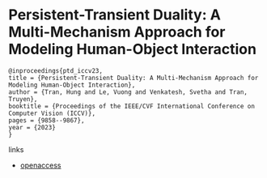 # Persistent-Transient Duality: A Multi-Mechanism Approach for Modeling Human-Object Interaction

```
@inproceedings{ptd_iccv23,
title = {Persistent-Transient Duality: A Multi-Mechanism Approach for Modeling Human-Object Interaction},
author = {Tran, Hung and Le, Vuong and Venkatesh, Svetha and Tran, Truyen},
booktitle = {Proceedings of the IEEE/CVF International Conference on Computer Vision (ICCV)},
pages = {9858--9867},
year = {2023}
}
```

links
- [openaccess](http://openaccess.thecvf.com//content/ICCV2023/html/Tran_Persistent-Transient_Duality_A_Multi-Mechanism_Approach_for_Modeling_Human-Object_Interaction_ICCV_2023_paper.html)
